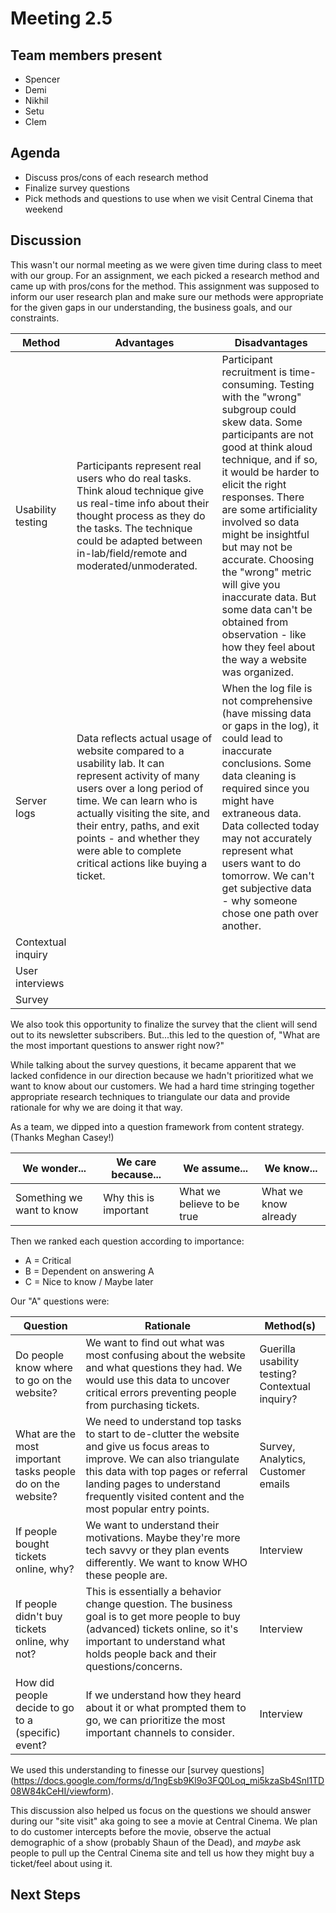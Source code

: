 # Meeting 2.5

## Team members present

- Spencer
- Demi
- Nikhil
- Setu
- Clem

## Agenda
- Discuss pros/cons of each research method
- Finalize survey questions
- Pick methods and questions to use when we visit Central Cinema that weekend

## Discussion

This wasn't our normal meeting as we were given time during class to meet with our group. For an assignment, we each picked a research method and came up with pros/cons for the method. This assignment was supposed to inform our user research plan and make sure our methods were appropriate for the given gaps in our understanding, the business goals, and our constraints.

| Method | Advantages | Disadvantages | 
|--------|------------|---------------|
|Usability testing | Participants represent real users who do real tasks. Think aloud technique give us real-time info about their thought process as they do the tasks. The technique could be adapted between in-lab/field/remote and moderated/unmoderated. | Participant recruitment is time-consuming. Testing with the "wrong" subgroup could skew data. Some participants are not good at think aloud technique, and if so, it would be harder to elicit the right responses. There are some artificiality involved so data might be insightful but may not be accurate. Choosing the "wrong" metric will give you inaccurate data. But some data can't be obtained from observation - like how they feel about the way a website was organized. | 
|Server logs | Data reflects actual usage of website compared to a usability lab. It can represent activity of many users over a long period of time. We can learn who is actually visiting the site, and their entry, paths, and exit points - and whether they were able to complete critical actions like buying a ticket. | When the log file is not comprehensive (have missing data or gaps in the log), it could lead to inaccurate conclusions. Some data cleaning is required since you might have extraneous data. Data collected today may not accurately represent what users want to do tomorrow. We can't get subjective data - why someone chose one path over another. |
|Contextual inquiry | 
|User interviews |
| Survey | 

We also took this opportunity to finalize the survey that the client will send out to its newsletter subscribers. But...this led to the question of, "What are the most important questions to answer right now?"

While talking about the survey questions, it became apparent that we lacked confidence in our direction because we hadn't prioritized what we want to know about our customers. We had a hard time stringing together appropriate research techniques to triangulate our data and provide rationale for why we are doing it that way.

As a team, we dipped into a question framework from content strategy. (Thanks Meghan Casey!)

| We wonder... | We care because... | We assume... | We know... |
|-------------|------------|--------------|------------|
| Something we want to know | Why this is important | What we believe to be true | What we know already |

Then we ranked each question according to importance:
- A = Critical
- B = Dependent on answering A
- C = Nice to know / Maybe later

Our "A" questions were:

| Question | Rationale | Method(s) |
|----------| ----------|-----------|
| Do people know where to go on the website? | We want to find out what was most confusing about the website and what questions they had. We would use this data to uncover critical errors preventing people from purchasing tickets. | Guerilla usability testing? Contextual inquiry? 
| What are the most important tasks people do on the website? | We need to understand top tasks to start to de-clutter the website and give us focus areas to improve. We can also triangulate this data with top pages or referral landing pages to understand frequently visited content and the most popular entry points. | Survey, Analytics, Customer emails
| If people bought tickets online, why? | We want to understand their motivations. Maybe they're more tech savvy or they plan events differently. We want to know WHO these people are. | Interview
| If people didn't buy tickets online, why not? | This is essentially a behavior change question. The business goal is to get more people to buy (advanced) tickets online, so it's important to understand what holds people back and their questions/concerns. | Interview
| How did people decide to go to a (specific) event? | If we understand how they heard about it or what prompted them to go, we can prioritize the most important channels to consider. | Interview

We used this understanding to finesse our [survey questions] (https://docs.google.com/forms/d/1ngEsb9Kl9o3FQ0Loq_mi5kzaSb4Snl1TD08W84kCeHI/viewform).

This discussion also helped us focus on the questions we should answer during our "site visit" aka going to see a movie at Central Cinema. We plan to do customer intercepts before the movie, observe the actual demographic of a show (probably Shaun of the Dead), and *maybe* ask people to pull up the Central Cinema site and tell us how they might buy a ticket/feel about using it.

## Next Steps
